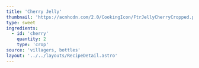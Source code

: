 ```yaml
---
title: 'Cherry Jelly'
thumbnail: 'https://acnhcdn.com/2.0/CookingIcon/FtrJellyCherryCropped.png'
type: sweet
ingredients:
  - id: 'cherry'
    quantity: 2
    type: 'crop'
source: 'villagers, bottles'
layout: '../../layouts/RecipeDetail.astro'
---
```

